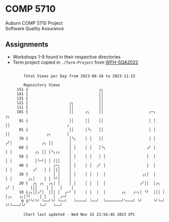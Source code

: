 # COMP 5710
Auburn COMP 5710 Project  
Software Quality Assurance

## Assignments
- Workshops 1-9 found in their respective directories
- Term project copied in `./Term-Project` from [WFH-SQA2022](https://github.com/wumphlett/WFH-SQA2022-AUBURN)

```

        Total Views per Day from 2023-08-18 to 2023-11-15

        Repository Views
     151 ┼                               ╭╮
     141 ┤                               ││
     131 ┤                               ││
     121 ┤                  ╭╮           ││
     111 ┤                  ││           ││
     101 ┤                  ││     ╭╮    ││                    ╭─╮     ╭╮
      91 ┤                  ││     ││    ││                    │ │     ││                         ╭
      81 ┤                  ││     │╰╮   ││                    │ │     ││                ╭╮       │
      70 ┤                  │╰╮    │ │   ││                    │ │    ╭╯│             ╭╮ ││       │
      60 ┤                  │ │    │ │   │╰╮                  ╭╯ │    │ │          ╭╮ ││ │╰╮╭╮    │
      50 ┤                  │ │    │ │   │ │                  │  │    │ │          │╰─╯│ │ │││    │
      40 ┤           ╭─╮    │ │    │ │  ╭╯ │                  │  │    │ │         ╭╯   │ │ │││    │
      30 ┤           │ │    │ │    │ │  │  │                ╭╮│  │    │ │       ╭╮│    │ │ ╰╯│    │
      20 ┤  ╭╮ ╭╮  ╭╮│ │    │ │    │ │  │  │               ╭╯││  │╭╮ ╭╯ │       │││    │ │   │    │
      10 ┤╭╮││╭╯│  │││ │  ╭─╯ │    │ │  │  │       ╭╮   ╭─╮│ ╰╯  │││ │  │╭╮   ╭╮│╰╯    │ │   │  ╭─╯
       0 ┼╯╰╯╰╯ ╰──╯╰╯ ╰──╯   ╰────╯ ╰──╯  ╰───────╯╰───╯ ╰╯     ╰╯╰─╯  ╰╯╰───╯╰╯      ╰─╯   ╰──╯

        Chart last updated - Wed Nov 15 23:56:46 2023 UTC
        
```

